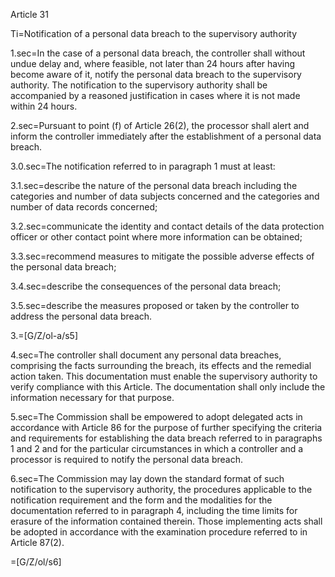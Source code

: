 Article 31

Ti=Notification of a personal data breach to the supervisory authority

1.sec=In the case of a personal data breach, the controller shall without undue delay and, where feasible, not later than 24 hours after having become aware of it, notify the personal data breach to the supervisory authority. The notification to the supervisory authority shall be accompanied by a reasoned justification in cases where it is not made within 24 hours.

2.sec=Pursuant to point (f) of Article 26(2), the processor shall alert and inform the controller immediately after the establishment of a personal data breach.

3.0.sec=The notification referred to in paragraph 1 must at least:

3.1.sec=describe the nature of the personal data breach including the categories and number of data subjects concerned and the categories and number of data records concerned;

3.2.sec=communicate the identity and contact details of the data protection officer or other contact point where more information can be obtained;

3.3.sec=recommend measures to mitigate the possible adverse effects of the personal data breach;

3.4.sec=describe the consequences of the personal data breach;

3.5.sec=describe the measures proposed or taken by the controller to address the personal data breach.

3.=[G/Z/ol-a/s5]

4.sec=The controller shall document any personal data breaches, comprising the facts surrounding the breach, its effects and the remedial action taken. This documentation must enable the supervisory authority to verify compliance with this Article. The documentation shall only include the information necessary for that purpose.

5.sec=The Commission shall be empowered to adopt delegated acts in accordance with Article 86 for the purpose of further specifying the criteria and requirements for establishing the data breach referred to in paragraphs 1 and 2 and for the particular circumstances in which a controller and a processor is required to notify the personal data breach.

6.sec=The Commission may lay down the standard format of such notification to the supervisory authority, the procedures applicable to the notification requirement and the form and the modalities for the documentation referred to in paragraph 4, including the time limits for erasure of the information contained therein. Those implementing acts shall be adopted in accordance with the examination procedure referred to in Article 87(2).

=[G/Z/ol/s6]